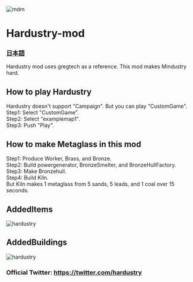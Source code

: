 ![mdm](https://user-images.githubusercontent.com/80609135/114258418-4f3d6300-9a01-11eb-987d-a028b4859385.PNG)
# Hardustry-mod
### [日本語](/README_JP.md)
Hardustry mod uses  gregtech as a reference.
This mod makes Mindustry hard.
## How to play Hardustry
Hardustry doesn't support "Campaign". But you can play "CustomGame".  
Step1: Select "CustomGame".  
Step2: Select "examplemap1".  
Step3: Push "Play".
## How to make Metaglass in this mod
Step1: Produce Worker, Brass, and Bronze.  
Step2: Build powergenerator, BronzeSmelter, and BronzeHullFactory.  
Step3: Make Bronzehull.  
Step4: Build Kiln.  
But Kiln makes 1 metaglass from 5 sands, 5 leads, and 1 coal over 15 seconds.  

## AddedItems  
![hardustry](https://user-images.githubusercontent.com/80609135/115100443-a00c0900-9f77-11eb-8d30-dee606ebe873.png)

## AddedBuildings  
![hardustry](https://user-images.githubusercontent.com/80609135/115100553-57088480-9f78-11eb-94ca-07a2fc31a34d.png)

### Official Twitter: https://twitter.com/hardustry
